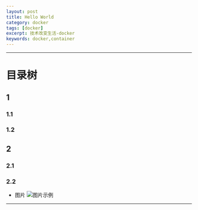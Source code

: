 ```yaml
---
layout: post
title: Hello World
category: docker
tags: [docker]
excerpt: 技术改变生活-docker
keywords: docker,container
---
```


---

# 目录树

## 1
### 1.1
### 1.2
## 2
### 2.1
### 2.2


- 图片
![图片示例](https://1327523532.github.io/assets/images/docker-compose/andy.jpg)

---
